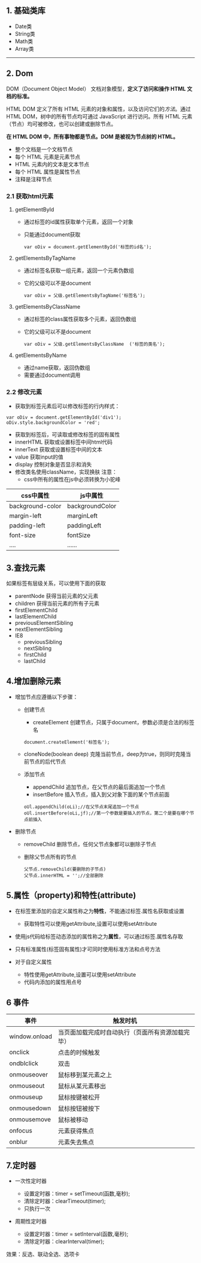 ## 1. 基础类库

- Date类
- String类
- Math类
- Array类

------

## 2. Dom

DOM（Document Object Model） 文档对象模型，**定义了访问和操作 HTML 文档的标准。**

 HTML DOM 定义了所有 HTML 元素的对象和属性，以及访问它们的*方法*。通过 HTML DOM，树中的所有节点均可通过 JavaScript 进行访问。所有 HTML 元素（节点）均可被修改，也可以创建或删除节点。



**在 HTML DOM 中，所有事物都是节点。DOM 是被视为节点树的 HTML。**

- 整个文档是一个文档节点
- 每个 HTML 元素是元素节点
- HTML 元素内的文本是文本节点
- 每个 HTML 属性是属性节点
- 注释是注释节点

### 2.1 获取html元素

1. getElementById	

   - 通过标签的id属性获取单个元素，返回一个对象

   - 只能通过document获取

     ~~~
     var oDiv = document.getElementById('标签的id名');
     ~~~

2. getElementsByTagName

   - 通过标签名获取一组元素，返回一个元素伪数组

   - 它的父级可以不是document

     ~~~
     var oDiv = 父级.getElementsByTagName('标签名');
     ~~~

3. getElementsByClassName  

   - 通过标签的class属性获取多个元素，返回伪数组

   - 它的父级可以不是document

     ~~~
     var oDiv = 父级.getElementsByClassName  ('标签的类名');
     ~~~

4. getElementsByName  

   - 通过name获取，返回伪数组
   - 需要通过document调用


### 2.2  修改元素
- 获取到标签元素后可以修改标签的行内样式：

```
var oDiv = document.getElementById('div1');
oDiv.style.backgroundColor = 'red';
```
- 获取到标签后，可读取或修改标签的固有属性
- innerHTML  获取或设置标签中间html代码
- innerText 获取或设置标签中间的文本
- value 获取input的值
- display 控制对象是否显示和消失
- 修改类名使用className，实现换肤
  注意：
  - css中所有的属性在js中必须转换为小驼峰

| css中属性           | js中属性           |
| ---------------- | --------------- |
| background-color | backgroundColor |
| margin-left      | marginLeft      |
| padding-left     | paddingLeft     |
| font-size        | fontSize        |
| ....             | ......          |

## 3.查找元素

   如果标签有层级关系，可以使用下面的获取      

- parentNode  获得当前元素的父元素
- children 获得当前元素的所有子元素
- firstElementChild
- lastElementChild
- previousElementSibling
- nextElementSibling
- IE8
  - previousSibling 
  - nextSibling
  - firstChild
  - lastChild

## 4.增加删除元素

- 增加节点应遵循以下步骤：

  - 创建节点

    - createElement   创建节点，只属于document，参数必须是合法的标签名

    ```
    document.createElement('标签名');
    ```

  - cloneNode(boolean deep) 克隆当前节点，deep为true，则同时克隆当前节点的后代节点

  - 添加节点

    - appendChild     追加节点，在父节点的最后面追加一个节点
    - insertBefore    插入节点，插入到父对象下面的某个节点前面

    ```
    oUl.appendChild(oLi);//在父节点末尾追加一个节点
    oUl.insertBefore(oLi,jf);//第一个参数是要插入的节点，第二个是要在哪个节点前插入
    ```

- 删除节点

  - removeChild     删除节点，任何父节点象都可以删除子节点

  - 删除父节点所有的节点  

    ```
    父节点.removeChild(要删除的子节点)
    父节点.innerHTML = '';//全部删除
    ```

## 5.属性（property)和特性(attribute)

- 在标签里添加的自定义属性称之为**特性**，不能通过标签.属性名获取或设置

  - 获取特性可以使用getAttribute,设置可以使用setAttribute

- 使用js代码给标签动态添加的属性称之为**属性**，可以通过标签.属性名存取

- 只有标准属性(标签固有属性)才可同时使用标准方法和点号方法

- 对于自定义属性

  - 特性使用getAttribute,设置可以使用setAttribute
  - 代码内添加的属性用点号



## 6 事件

| 事件          | 触发时机                                         |
| ------------- | ------------------------------------------------ |
| window.onload | 当页面加载完成时自动执行（页面所有资源加载完毕） |
| onclick       | 点击的时候触发                                   |
| ondblclick    | 双击                                             |
| onmouseover   | 鼠标移到某元素之上                               |
| onmouseout    | 鼠标从某元素移出                                 |
| onmouseup     | 鼠标按键被松开                                   |
| onmousedown   | 鼠标按钮被按下                                   |
| onmousemove   | 鼠标被移动                                       |
| onfocus       | 元素获得焦点                                     |
| onblur        | 元素失去焦点                                     |

## 7.定时器

- 一次性定时器
  - 设置定时器：timer = setTimeout(函数,毫秒);
  - 清除定时器：clearTimeout(timer);
  - 只执行一次

- 周期性定时器
  - 设置定时器：timer = setInterval(函数,毫秒);
  - 清除定时器：clearInterval(timer);

效果：反选、联动全选、选项卡
